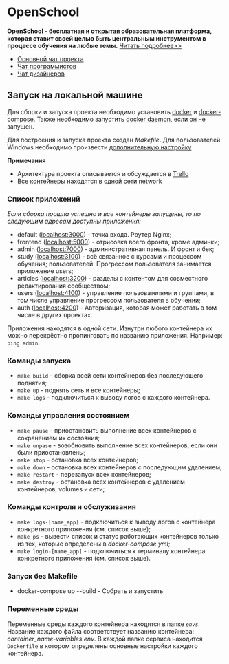 # OpenSchool

**OpenSchool - бесплатная и открытая образовательная платформа, которая ставит своей целью быть центральным инструментом в процессе обучения на любые темы.**
[Читать подробнее>>](https://grandcore.org/#/ru/openschool)

- [Основной чат проекта](https://t.me/openschool_chat)
- [Чат программистов](https://t.me/joinchat/CdXoy9PeAjI2NTJh)
- [Чат дизайнеров](https://t.me/joinchat/2JC3zklOvggxN2Jh)


## Запуск на локальной машине

Для сборки и запуска проекта необходимо установить [docker](https://www.docker.com/https://www.docker.com/get-started) и [docker-compose](https://docs.docker.com/compose/install/). Также необходимо запустить [docker daemon](https://docs.docker.com/config/daemon/), если он не запущен.

Для построения и запуска проекта создан *Makefile*. Для пользователей Windows необходимо произвести [дополнительную настройку](https://stackoverflow.com/questions/2532234/how-to-run-a-makefile-in-windows)

**Примечания**

- Архитектура проекта описывается и обсуждается в [Trello](https://trello.com/b/POeLUekC)
- Все контейнеры находятся в одной сети network

### Список приложений 

_Если сборка прошла успешно и все контейнеры запущены, то по следующим адресам доступны приложения:_

- default ([localhost:3000](http://localhost:3000)) - точка входа. Роутер Nginx;
- frontend ([localhost:5000](http://localhost:5000)) - отрисовка всего фронта, кроме админки;
- admin ([localhost:7000](http://localhost:7000)) - административная панель. И фронт и бек;
- study ([localhost:3100](http://localhost:3100)) - всё связанное с курсами и процессом обучения;
пользователей. Прогрессом пользователя занимается приложение users;
- articles ([localhost:3200](http://localhost:3200)) - разделы с контентом для совместного редактирования сообществом;
- users ([localhost:4100](http://localhost:4100)) - управление пользователями и группами, в том числе управление прогрессом пользователя в обучении;
- auth ([localhost:4200](http://localhost:4200)) - Авторизация, которая может работать в том числе в других проектах.

Приложения находятся в одной сети. Изнутри любого контейнера их можно перекрёстно пропинговать по названию приложения. Например: `ping admin`. 

### Команды запуска

- `make build` - сборка всей сети контейнеров без последующего поднятия;
- `make up` - поднять сеть и все контейнеры;
- `make logs` - подключиться к выводу логов с каждого контейнера.

### Команды управления состоянием

- `make pause` - приостановить выполнение всех контейнеров с сохранением их состояния;
- `make unpase` - возобновить выполнение всех контейнеров, если они были приостановлены;
- `make stop` - остановка всех контейнеров;
- `make down` - остановка всех контейнеров с последующим удалением;
- `make restart` - перезапуск всех контейнеров;
- `make destroy` - остановка всех контейнеров с удалением контейнеров, volumes и сети;

### Команды контроля и обслуживания

- `make logs-[name_app]` - подключиться к выводу логов с контейнера конкретного приложения (см. список выше);
- `make ps` - вывести список и статус работающих контейнеров только из тех, которые определены в *docker-compose.yml*;
- `make login-[name_app]` - подключиться к терминалу контейнера конкретного приложения (см. список выше).

### Запуск без Makefile

- docker-compose up --build - Собрать и запустить


### Переменные среды

Переменные среды каждого контейнера находятся в папке *`envs`*. Название каждого файла соответствует названию контейнера: *container_name-variables.env*.
В каждой папке сервиса находится `Dockerfile` в котором определены основные настройки каждого контейнера.

